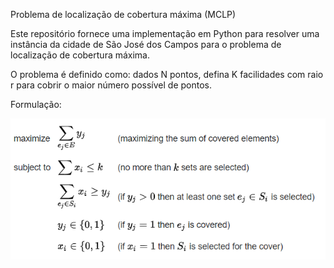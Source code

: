 Problema de localização de cobertura máxima (MCLP)

Este repositório fornece uma implementação em Python para resolver uma instância da cidade de São José dos Campos para o problema de localização de cobertura máxima.

O problema é definido como: dados N pontos, defina K facilidades com raio r para cobrir o maior número possível de pontos.

Formulação:

![Alt text](ILP_formulation.png?raw=true "Title")